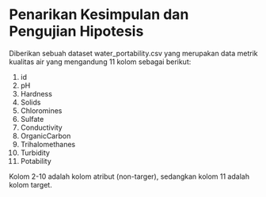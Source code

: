 # Penarikan Kesimpulan dan Pengujian Hipotesis
 Diberikan sebuah dataset water_portability.csv yang merupakan data metrik kualitas air
 yang mengandung 11 kolom sebagai berikut:
 1. id
 2. pH
 3. Hardness
 4. Solids
 5. Chloromines
 6. Sulfate
 7. Conductivity
 8. OrganicCarbon
 9. Trihalomethanes
 10. Turbidity
 11. Potability  

Kolom 2-10 adalah kolom atribut (non-targer), sedangkan kolom 11 adalah kolom target.